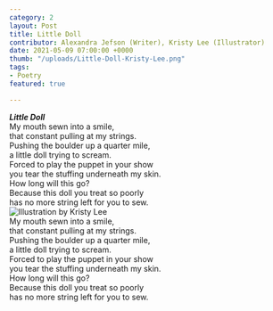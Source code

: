 ```yaml
---
category: 2
layout: Post
title: Little Doll
contributor: Alexandra Jefson (Writer), Kristy Lee (Illustrator)
date: 2021-05-09 07:00:00 +0000
thumb: "/uploads/Little-Doll-Kristy-Lee.png"
tags: 
- Poetry
featured: true

---
```


<div class="little-doll-main">
<strong><em>Little Doll</em></strong><br/>
My mouth sewn into a smile,<br/>
that constant pulling at my strings.<br/>
Pushing the boulder up a quarter mile,<br/>
a little doll trying to scream.<br/>
Forced to play the puppet in your show<br/>
you tear the stuffing underneath my skin.<br/>
How long will this go?<br/>
Because this doll you treat so poorly<br/>
has no more string left for you to sew.<br/>
</div>

<div class="little-doll-mobile">
<img src="{{ site.baseurl }}{{ page.thumb }}" alt="Illustration by Kristy Lee"><br/>
My mouth sewn into a smile,<br/>
that constant pulling at my strings.<br/>
Pushing the boulder up a quarter mile,<br/>
a little doll trying to scream.<br/>
Forced to play the puppet in your show<br/>
you tear the stuffing underneath my skin.<br/>
How long will this go?<br/>
Because this doll you treat so poorly<br/>
has no more string left for you to sew.<br/>
</div>